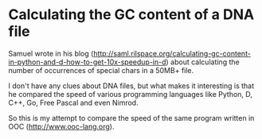 Calculating the GC content of a DNA file
========================================
Samuel wrote in his blog (http://saml.rilspace.org/calculating-gc-content-in-python-and-d-how-to-get-10x-speedup-in-d) about calculating the number of occurrences of special chars in a 50MB+ file.

I don't have any clues about DNA files, but what makes it interesting is that he compared the speed of various programming languages like Python, D, C++, Go, Free Pascal and even Nimrod.

So this is my attempt to compare the speed of the same program written in OOC (http://www.ooc-lang.org).
